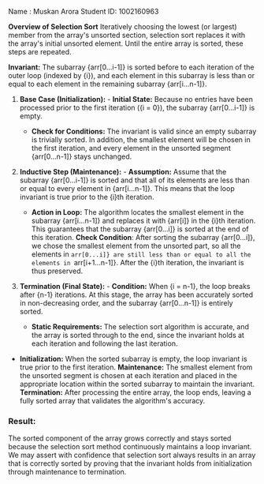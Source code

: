 Name : Muskan Arora
Student ID: 1002160963

**Overview of Selection Sort**
Iteratively choosing the lowest (or largest) member from the array's unsorted section, selection sort replaces it with the array's initial unsorted element. Until the entire array is sorted, these steps are repeated.

**Invariant:** The subarray {arr[0...i-1]} is sorted before to each iteration of the outer loop (indexed by {i}), and each element in this subarray is less than or equal to each element in the remaining subarray {arr[i...n-1]}.

1. **Base Case (Initialization):** - **Initial State:** Because no entries have been processed prior to the first iteration ({i = 0}), the subarray {arr[0...i-1]} is empty.
   - **Check for Conditions:** The invariant is valid since an empty subarray is trivially sorted. In addition, the smallest element will be chosen in the first iteration, and every element in the unsorted segment {arr[0...n-1]} stays unchanged.

2. **Inductive Step (Maintenance):** - **Assumption:** Assume that the subarray {arr[0...i-1]} is sorted and that all of its elements are less than or equal to every element in {arr[i...n-1]}. This means that the loop invariant is true prior to the {i}th iteration.
   - **Action in Loop:** The algorithm locates the smallest element in the subarray {arr[i...n-1]} and replaces it with {arr[i]} in the {i}th iteration. This guarantees that the subarray {arr[0...i]} is sorted at the end of this iteration.
   **Check Condition**: After sorting the subarray {arr[0...i]}, we chose the smallest element from the unsorted part, so all the elements in `arr[0...i]} are still less than or equal to all the elements in `arr[i+1...n-1]}. After the {i}th iteration, the invariant is thus preserved.

3. **Termination (Final State):** - **Condition:** When {i = n-1}, the loop breaks after {n-1} iterations. At this stage, the array has been accurately sorted in non-decreasing order, and the subarray {arr[0...n-1]} is entirely sorted.
   - **Static Requirements:** The selection sort algorithm is accurate, and the array is sorted through to the end, since the invariant holds at each iteration and following the last iteration.

- **Initialization:** When the sorted subarray is empty, the loop invariant is true prior to the first iteration.
**Maintenance:** The smallest element from the unsorted segment is chosen at each iteration and placed in the appropriate location within the sorted subarray to maintain the invariant.
**Termination:** After processing the entire array, the loop ends, leaving a fully sorted array that validates the algorithm's accuracy.

### **Result:**
The sorted component of the array grows correctly and stays sorted because the selection sort method continuously maintains a loop invariant. We may assert with confidence that selection sort always results in an array that is correctly sorted by proving that the invariant holds from initialization through maintenance to termination.
